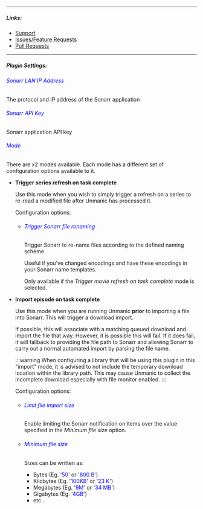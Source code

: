 
---

##### Links:

- [Support](https://unmanic.app/discord)
- [Issues/Feature Requests](https://github.com/Unmanic/plugin.notify_sonarr/issues)
- [Pull Requests](https://github.com/Unmanic/plugin.notify_sonarr/pulls)

---

##### Plugin Settings:

###### <span style="color:blue">Sonarr LAN IP Address
</span>
The protocol and IP address of the Sonarr application

###### <span style="color:blue">Sonarr API Key</span>
Sonarr application API key

###### <span style="color:blue">Mode</span>
There are x2 modes available. Each mode has a different set of configuration options available to it.

- **Trigger series refresh on task complete**

  Use this mode when you wish to simply trigger a refresh on a series to re-read a modified file after Unmanic has processed it.

  Configuration options:
  - ###### <span style="color:blue">Trigger Sonarr file renaming</span>

    Trigger Sonarr to re-name files according to the defined naming scheme.

    Useful if you've changed encodings and have these encodings in your Sonarr name templates.

    Only available if the *Trigger movie refresh on task complete* mode is selected.

- **Import episode on task complete**

  Use this mode when you are running Unmanic **prior** to importing a file into Sonarr. This will trigger a download import.

  If possible, this will associate with a matching queued download and import the file that way. However, it is possible this will fail. If it does fail, it will fallback to providing the file path to Sonarr and allowing Sonarr to carry out a normal automated import by parsing the file name.
  
    :::warning
    When configuring a library that will be using this plugin in this "import" mode, it is advised to not include the temporary download location within the library path. This may cause Unmanic to collect the incomplete download especially with file monitor enabled.
    :::

  Configuration options:
  - ###### <span style="color:blue">Limit file import size</span>

    Enable limiting the Sonarr notification on items over the value specified in the *Minimum file size* option.

  - ###### <span style="color:blue">Minimum file size</span>

    Sizes can be written as:
      - Bytes (Eg. '<span style="color:blue">50</span>' or '<span style="color:blue">800 B</span>')
      - Kilobytes (Eg. '<span style="color:blue">100KB</span>' or '<span style="color:blue">23 K</span>')
      - Megabytes (Eg. '<span style="color:blue">9M</span>' or '<span style="color:blue">34 MB</span>')
      - Gigabytes (Eg. '<span style="color:blue">4GB</span>')
      - etc...
